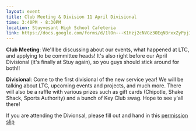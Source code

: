 ```yaml
---
layout: event
title: Club Meeting & Division 11 April Divisional
time: 3:40PM - 8:30PM
location: Stuyvesant High School Cafeteria
link: https://docs.google.com/forms/d/1lOn---K1Hzj2cNVGz3OEqNBrxxZyPpjI_n7iNA59h_I/viewform
---
```

<b>Club Meeting</b>: We'll be discussing about our events, what happened at LTC, and applying to be committee heads! It's also right before our April Divisional (it's finally at Stuy again), so you guys should stick around for both!!

<b>Divisional</b>: Come to the first divisional of the new service year! We will be talking about LTC, upcoming events and projects, and much more. There will also be a raffle with various prizes such as gift cards (Chipotle, Shake Shack, Sports Authority) and a bunch of Key Club swag. Hope to see y'all there!

If you are attending the Divionsal, please fill out and hand in this [permission slip](https://drive.google.com/file/d/0B8jFt-n3S9b4ZUpoNVV6aXJ6YjNaMW5UQmU4ZU04T1dVcnRr/view)
